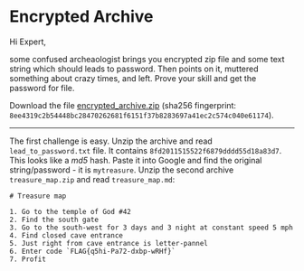 # Encrypted Archive

Hi Expert,

some confused archeaologist brings you encrypted zip file and some text string which should leads to password. Then points on it, muttered something about crazy times, and left. Prove your skill and get the password for file.

Download the file [encrypted_archive.zip](encrypted_archive.zip) (sha256 fingerprint: `8ee4319c2b54448bc28470262681f6151f37b8283697a41ec2c574c040e61174`).

---

The first challenge is easy. Unzip the archive and read `lead_to_password.txt` file.
It contains `8fd2011515522f6879dddd55d18a83d7`. This looks like a _md5_ hash.
Paste it into Google and find the original string/password - it is `mytreasure`.
Unzip the second archive `treasure_map.zip` and read `treasure_map.md`:

```
# Treasure map

1. Go to the temple of God #42
2. Find the south gate
3. Go to the south-west for 3 days and 3 night at constant speed 5 mph
4. Find closed cave entrance
5. Just right from cave entrance is letter-pannel
6. Enter code `FLAG{q5hi-Pa72-dxbp-wRHf}`
7. Profit
```